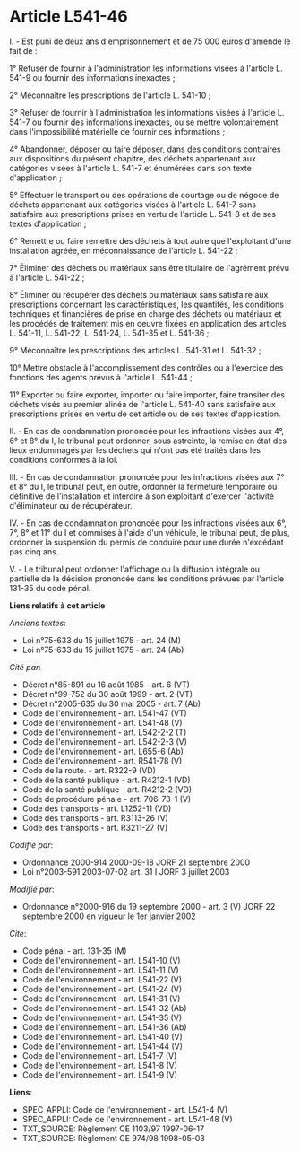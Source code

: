 # Article L541-46

I. - Est puni de deux ans d'emprisonnement et de 75 000 euros d'amende le fait de :

1° Refuser de fournir à l'administration les informations visées à l'article L. 541-9 ou fournir des informations inexactes ;

2° Méconnaître les prescriptions de l'article L. 541-10 ;

3° Refuser de fournir à l'administration les informations visées à l'article L. 541-7 ou fournir des informations inexactes,
ou se mettre volontairement dans l'impossibilité matérielle de fournir ces informations ;

4° Abandonner, déposer ou faire déposer, dans des conditions contraires aux dispositions du présent chapitre, des déchets
appartenant aux catégories visées à l'article L. 541-7 et énumérées dans son texte d'application ;

5° Effectuer le transport ou des opérations de courtage ou de négoce de déchets appartenant aux catégories visées à l'article
L. 541-7 sans satisfaire aux prescriptions prises en vertu de l'article L. 541-8 et de ses textes d'application ;

6° Remettre ou faire remettre des déchets à tout autre que l'exploitant d'une installation agréée, en méconnaissance de
l'article L. 541-22 ;

7° Éliminer des déchets ou matériaux sans être titulaire de l'agrément prévu à l'article L. 541-22 ;

8° Éliminer ou récupérer des déchets ou matériaux sans satisfaire aux prescriptions concernant les caractéristiques, les
quantités, les conditions techniques et financières de prise en charge des déchets ou matériaux et les procédés de traitement
mis en oeuvre fixées en application des articles L. 541-11, L. 541-22, L. 541-24, L. 541-35 et L. 541-36 ;

9° Méconnaître les prescriptions des articles L. 541-31 et L. 541-32 ;

10° Mettre obstacle à l'accomplissement des contrôles ou à l'exercice des fonctions des agents prévus à l'article L. 541-44 ;

11° Exporter ou faire exporter, importer ou faire importer, faire transiter des déchets visés au premier alinéa de l'article
L. 541-40 sans satisfaire aux prescriptions prises en vertu de cet article ou de ses textes d'application.

II. - En cas de condamnation prononcée pour les infractions visées aux 4°, 6° et 8° du I, le tribunal peut ordonner, sous
astreinte, la remise en état des lieux endommagés par les déchets qui n'ont pas été traités dans les conditions conformes à
la loi.

III. - En cas de condamnation prononcée pour les infractions visées aux 7° et 8° du I, le tribunal peut, en outre, ordonner
la fermeture temporaire ou définitive de l'installation et interdire à son exploitant d'exercer l'activité d'éliminateur ou
de récupérateur.

IV. - En cas de condamnation prononcée pour les infractions visées aux 6°, 7°, 8° et 11° du I et commises à l'aide d'un
véhicule, le tribunal peut, de plus, ordonner la suspension du permis de conduire pour une durée n'excédant pas cinq ans.

V. - Le tribunal peut ordonner l'affichage ou la diffusion intégrale ou partielle de la décision prononcée dans les
conditions prévues par l'article 131-35 du code pénal.

**Liens relatifs à cet article**

_Anciens textes_:

  - Loi n°75-633 du 15 juillet 1975 - art. 24 (M)
  - Loi n°75-633 du 15 juillet 1975 - art. 24 (Ab)

_Cité par_:

  - Décret n°85-891 du 16 août 1985 - art. 6 (VT)
  - Décret n°99-752 du 30 août 1999 - art. 2 (VT)
  - Décret n°2005-635 du 30 mai 2005 - art. 7 (Ab)
  - Code de l'environnement - art. L541-47 (VT)
  - Code de l'environnement - art. L541-48 (V)
  - Code de l'environnement - art. L542-2-2 (T)
  - Code de l'environnement - art. L542-2-3 (V)
  - Code de l'environnement - art. L655-6 (Ab)
  - Code de l'environnement - art. R541-78 (V)
  - Code de la route. - art. R322-9 (VD)
  - Code de la santé publique - art. R4212-1 (VD)
  - Code de la santé publique - art. R4212-2 (VD)
  - Code de procédure pénale - art. 706-73-1 (V)
  - Code des transports - art. L1252-11 (VD)
  - Code des transports - art. R3113-26 (V)
  - Code des transports - art. R3211-27 (V)

_Codifié par_:

  - Ordonnance 2000-914 2000-09-18 JORF 21 septembre 2000
  - Loi n°2003-591 2003-07-02 art. 31 I JORF 3 juillet 2003

_Modifié par_:

  - Ordonnance n°2000-916 du 19 septembre 2000 - art. 3 (V) JORF 22 septembre 2000 en vigueur le 1er janvier 2002

_Cite_:

  - Code pénal - art. 131-35 (M)
  - Code de l'environnement - art. L541-10 (V)
  - Code de l'environnement - art. L541-11 (V)
  - Code de l'environnement - art. L541-22 (V)
  - Code de l'environnement - art. L541-24 (V)
  - Code de l'environnement - art. L541-31 (V)
  - Code de l'environnement - art. L541-32 (Ab)
  - Code de l'environnement - art. L541-35 (V)
  - Code de l'environnement - art. L541-36 (Ab)
  - Code de l'environnement - art. L541-40 (V)
  - Code de l'environnement - art. L541-44 (V)
  - Code de l'environnement - art. L541-7 (V)
  - Code de l'environnement - art. L541-8 (V)
  - Code de l'environnement - art. L541-9 (V)

**Liens**:

  - SPEC_APPLI: Code de l'environnement - art. L541-4 (V)
  - SPEC_APPLI: Code de l'environnement - art. L541-48 (V)
  - TXT_SOURCE: Règlement CE 1103/97 1997-06-17
  - TXT_SOURCE: Règlement CE 974/98 1998-05-03

